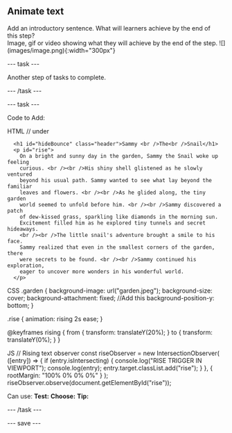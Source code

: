 ## Animate text

<div style="display: flex; flex-wrap: wrap">
<div style="flex-basis: 200px; flex-grow: 1; margin-right: 15px;">
Add an introductory sentence. What will learners achieve by the end of this step?
</div>
<div>
Image, gif or video showing what they will achieve by the end of the step. ![](images/image.png){:width="300px"}
</div>
</div>

--- task ---

Another step of tasks to complete.

--- /task ---

--- task ---

Code to Add:

HTML // under </section>

      <h1 id="hideBounce" class="header">Sammy <br />The<br />Snail</h1>
      <p id="rise">
        On a bright and sunny day in the garden, Sammy the Snail woke up feeling
        curious. <br /><br />His shiny shell glistened as he slowly ventured
        beyond his usual path. Sammy wanted to see what lay beyond the familiar
        leaves and flowers. <br /><br />As he glided along, the tiny garden
        world seemed to unfold before him. <br /><br />Sammy discovered a patch
        of dew-kissed grass, sparkling like diamonds in the morning sun.
        Excitement filled him as he explored tiny tunnels and secret hideaways.
        <br /><br />The little snail's adventure brought a smile to his face.
        Sammy realized that even in the smallest corners of the garden, there
        were secrets to be found. <br /><br />Sammy continued his exploration,
        eager to uncover more wonders in his wonderful world.
      </p>

CSS
.garden {
  background-image: url("garden.jpeg");
  background-size: cover;
  background-attachment: fixed; //Add this
  background-position-y: bottom;
}

.rise {
  animation: rising 2s ease;
}

@keyframes rising {
  from {
    transform: translateY(20%);
  }
  to {
    transform: translateY(0%);
  }
}

JS
  // Rising text observer
  const riseObserver = new IntersectionObserver(
    ([entry]) => {
      if (entry.isIntersecting) {
        console.log("RISE TRIGGER IN VIEWPORT");
        console.log(entry);
        entry.target.classList.add("rise");
      }
    },
    { rootMargin: "100% 0% 0% 0%" }
  );
  riseObserver.observe(document.getElementById("rise"));


Can use:
**Test:**
**Choose:**
**Tip:**

--- /task ---

--- save ---